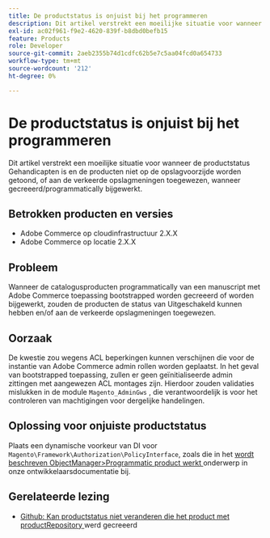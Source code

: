 ```yaml
---
title: De productstatus is onjuist bij het programmeren
description: Dit artikel verstrekt een moeilijke situatie voor wanneer de productstatus Gehandicapten is en de producten niet op de opslagvoorzijde worden getoond, of aan de verkeerde opslagmeningen toegewezen, wanneer gecreeerd/programmatically bijgewerkt.
exl-id: ac02f961-f9e2-4620-839f-b8dbd0befb15
feature: Products
role: Developer
source-git-commit: 2aeb2355b74d1cdfc62b5e7c5aa04fcd0a654733
workflow-type: tm+mt
source-wordcount: '212'
ht-degree: 0%

---
```


# De productstatus is onjuist bij het programmeren

Dit artikel verstrekt een moeilijke situatie voor wanneer de productstatus Gehandicapten is en de producten niet op de opslagvoorzijde worden getoond, of aan de verkeerde opslagmeningen toegewezen, wanneer gecreeerd/programmatically bijgewerkt.

## Betrokken producten en versies

* Adobe Commerce op cloudinfrastructuur 2.X.X
* Adobe Commerce op locatie 2.X.X

## Probleem

Wanneer de catalogusproducten programmatically van een manuscript met Adobe Commerce toepassing bootstrapped worden gecreeerd of worden bijgewerkt, zouden de producten de status van Uitgeschakeld kunnen hebben en/of aan de verkeerde opslagmeningen toegewezen.

## Oorzaak

De kwestie zou wegens ACL beperkingen kunnen verschijnen die voor de instantie van Adobe Commerce admin rollen worden geplaatst. In het geval van bootstrapped toepassing, zullen er geen geïnitialiseerde admin zittingen met aangewezen ACL montages zijn. Hierdoor zouden validaties mislukken in de module `Magento_AdminGws` , die verantwoordelijk is voor het controleren van machtigingen voor dergelijke handelingen.

## Oplossing voor onjuiste productstatus

Plaats een dynamische voorkeur van DI voor `Magento\Framework\Authorization\PolicyInterface`, zoals die in het [ wordt beschreven ObjectManager>Programmatic product werkt ](https://developer.adobe.com/commerce/php/development/components/object-manager/) onderwerp in onze ontwikkelaarsdocumentatie bij.

## Gerelateerde lezing

* [ Github: Kan productstatus niet veranderen die het product met productRepository ](https://github.com/magento/magento2/issues/5664) werd gecreeerd
